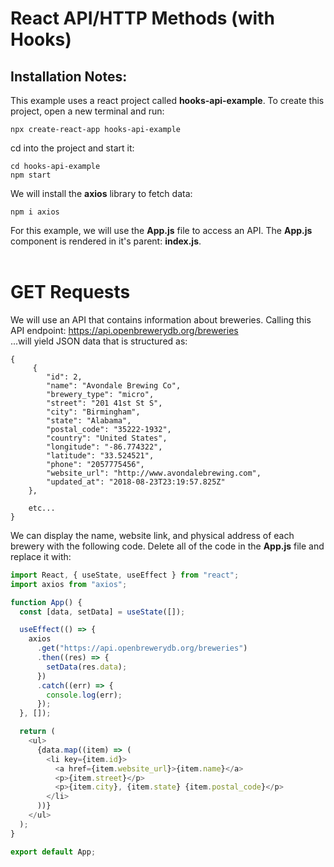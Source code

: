 # React API/HTTP Methods (with Hooks)
## Installation Notes:
This example uses a react project called <b>hooks-api-example</b>. To create this project, open a new terminal and run:

```
npx create-react-app hooks-api-example
```
cd into the project and start it:
```
cd hooks-api-example
npm start
```

We will install the <b>axios</b> library to fetch data:
```
npm i axios
```

For this example, we will use the <b>App.js</b> file to access an API. The <b>App.js</b> component is rendered in it's parent: <b>index.js</b>. 
<br><br>
# GET Requests
We will use an API that contains information about breweries. Calling this API endpoint:
https://api.openbrewerydb.org/breweries
<br>...will yield JSON data that is structured as:
```
{
     {
        "id": 2,
        "name": "Avondale Brewing Co",
        "brewery_type": "micro",
        "street": "201 41st St S",
        "city": "Birmingham",
        "state": "Alabama",
        "postal_code": "35222-1932",
        "country": "United States",
        "longitude": "-86.774322",
        "latitude": "33.524521",
        "phone": "2057775456",
        "website_url": "http://www.avondalebrewing.com",
        "updated_at": "2018-08-23T23:19:57.825Z"
    },

    etc...
}
```
We can display the name, website link, and physical address of each brewery with the following code. Delete all of the code in the <b>App.js</b> file and replace it with:

```js
import React, { useState, useEffect } from "react";
import axios from "axios";

function App() {
  const [data, setData] = useState([]);

  useEffect(() => {
    axios
      .get("https://api.openbrewerydb.org/breweries")
      .then((res) => {
        setData(res.data);
      })
      .catch((err) => {
        console.log(err);
      });
  }, []);

  return (
    <ul>
      {data.map((item) => (
        <li key={item.id}>
          <a href={item.website_url}>{item.name}</a>
          <p>{item.street}</p>
          <p>{item.city}, {item.state} {item.postal_code}</p>
        </li>
      ))}
    </ul>
  );
}

export default App;
```
















